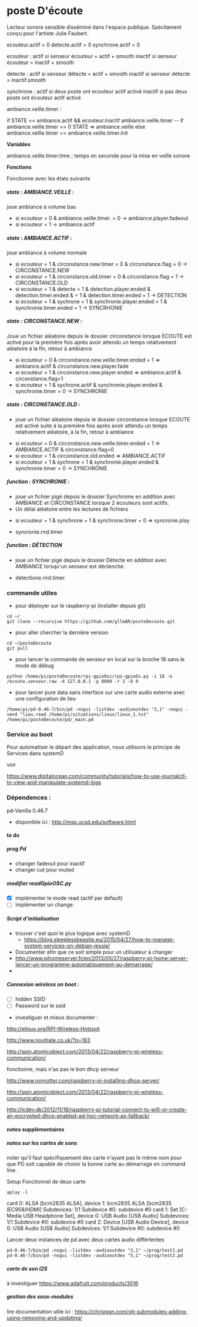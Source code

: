 # poste D'écoute

Lecteur sonore sensible disséminé dans l'espace publique.
Spécilament conçu pour l'artiste Julie Faubert.  


ecouteur.actif = 0
detecte.actif = 0
synchrone.actif = 0

ecouteur : 
	actif si senseur écouteur = actif + smooth
	inactif si senseur écouteur = inactif + smooth
	

detecte : 
	actif si senseur détecte = actif + smooth
	inactif si senseur détecte = inactif.smooth
	
synchrone :
	actif si deux poste ont ecouteur actif activé
	inactif si pas deux poste ont écouteur actif activé


ambiance.veille.timer : 

if STATE == ambiance.actif && ecouteur.inactif 
	ambiance.veille.timer --
	if ambiance.veille.timer == 0 
		STATE => ambiance.veille
else 
	ambiance.veille.timer == ambiance.veille.timer.init		



**Variables**

ambiance.veille.timer.time ; temps en seconde pour la mise en veille sonore


**Fonctions**


Fonctionne avec les états suivants

##### state : AMBIANCE.VEILLE :
joue ambiance à volume bas
* si ecouteur = 0 & ambiance.veille.timer. = 0 -> ambiance.player.fadeout
* si ecouteur = 1 -> ambiance.actif  

##### state : AMBIANCE.ACTIF :
joue ambiance à volume normale

* si ecouteur = 1 & circonstance.new.timer = 0 & circonstance.flag = 0 -> CIRCONSTANCE.NEW
* si ecouteur = 1 & circonstance.old.timer = 0 & circonstance.flag = 1 -> CIRCONSTANCE.OLD
* si ecouteur = 1 & detecte = 1 & detection.player.ended & detection.timer.ended &  = 1 & detection.timer.ended = 1 -> DETECTION
* si ecouteur = 1 & sychrone = 1 & synchronie.player.ended = 1 & synchronie.timer.ended = 1 -> SYNCRHONIE


##### state : CIRCONSTANCE.NEW :
Joue un fichier aléatoire depuis le dossier circonstance lorsque ECOUTE  est activé pour la première fois après avoir attendu un  temps relativement aléatoire à la fin,  retour à ambiance

* si ecouteur = 0 & circonstance.new.veille.timer.ended = 1 => ambiance.actif & circonstance.new.player.fade
* si ecouteur = 1 & circonstance.new.player.ended => ambiance.actif & circonstance.flag=1
* si ecouteur = 1 & sychrone.actif & synchronie.player.ended & synchronie.timer = 0 -> SYNCHRONIE





##### state : CIRCONSTANCE.OLD :
- joue un fichier aléatoire depuis le dossier circonstance lorsque ECOUTE est activé suite à la première fois après avoir attendu un  temps relativement aléatoire, à la fin,  retour à ambiance


* si ecouteur = 0 & circonstance.new.veille.timer.ended = 1 => AMBIANCE.ACTIF & circonstance.flag=0
* si ecouteur = 1 & circonstance.old.ended => AMBIANCE.ACTIF
* si ecouteur = 1 & sychrone = 1 & synchronie.player.ended  & synchronie.timer = 0 -> SYNCHRONIE



##### function : SYNCHRONIE :
- joue un fichier pigé depuis le dossier Synchrome en addition avec AMBIANCE et CIRCONSTANCE lorsque 2 écouteurs sont actifs.
- Un délai aléatoire  entre les lectures de fichiers

* si ecouteur = 1 & synchrone = 1 & synchrone.timer = 0 => syncronie.play

* syncronie.rnd.timer



##### function : DÉTECTION
- joue un fichier pigé depuis le dossier Détecte en addition avec AMBIANCE lorsqu'un senseur est déclenché.
* detectione.rnd.timer


### commande utiles

* pour déployer sur le raspberry-pi (installer depuis git)
```
cd ~/
git clone --recursive https://github.com/gllmAR/posteDecoute.git
```
* pour aller chercher la dernière version
```
cd ~/posteDecoute
git pull
```
* pour lancer la commande de senseur en local sur la broche 18 sans le mode de débug
```
python /home/pi/posteDecoute/rpi-gpioOsc/rpi-gpioOs.py -i 18 -o /ecoute.senseur.raw -d 127.0.0.1 -p 8000 -r 2 -D 0
```
* pour lancer pure data sans interface sur une carte audio externe avec une configuration de lieu
```
/home/pi/pd-0.46-7/bin/pd -nogui -listdev -audiooutdev "3,1" -nogui -send "lieu.read /home/pi/situations/lieux/lieux_1.txt" /home/pi/posteDecoute/pd/_main.pd
```

### Service au boot

Pour automatiser le départ des application,  nous utilisons le principe de Services dans systemD

voir

https://www.digitalocean.com/community/tutorials/how-to-use-journalctl-to-view-and-manipulate-systemd-logs




### Dépendences :

pd-Vanilla 0.46.7
* disponible ici :  http://msp.ucsd.edu/software.html




#### to do

##### prog Pd
* changer fadeout pour inactif
* changer cut pour muted


##### modifier readGpioOSC.py
* [X] implémenter le mode read (actif par default)
* [ ] implémenter un change.

##### Script d'initialisation

* trouver c'est quoi le plus logique avec systemD
	* https://blog.sleeplessbeastie.eu/2015/04/27/how-to-manage-system-services-on-debian-jessie/
* Documenter afin que ce soit simple pour un utilisateur à changer
* http://www.pihomeserver.fr/en/2013/05/27/raspberry-pi-home-server-lancer-un-programme-automatiquement-au-demarrage/
*

##### Connexion wireless on boot :

* [ ] hidden SSID
* [ ] Password sur le ssid
* investiguer et mieux documenter :

http://elinux.org/RPI-Wireless-Hotspot

http://www.novitiate.co.uk/?p=183

http://spin.atomicobject.com/2013/04/22/raspberry-pi-wireless-communication/

fonctionne,  mais n'as pas le bon dhcp serveur

http://www.ronnutter.com/raspberry-pi-installing-dhcp-server/

http://spin.atomicobject.com/2013/04/22/raspberry-pi-wireless-communication/

http://lcdev.dk/2012/11/18/raspberry-pi-tutorial-connect-to-wifi-or-create-an-encrypted-dhcp-enabled-ad-hoc-network-as-fallback/



#### notes supplémentaires

##### notes sur les cartes de sons
noter qu'il faut spécifiquement des carte n'ayant pas le même nom pour que PD soit capable de choisir la bonne carte au démarrage en command line.

Setup Fonctionnel de deux carte
```
aplay -l
```
card 0: ALSA [bcm2835 ALSA], device 1: bcm2835 ALSA [bcm2835 IEC958/HDMI] Subdevices: 1/1 Subdevice #0: subdevice #0
card 1: Set [C-Media USB Headphone Set], device 0: USB Audio [USB Audio] Subdevices: 1/1 Subdevice #0: subdevice #0
card 2: Device [USB Audio Device], device 0: USB Audio [USB Audio] Subdevices: 1/1 Subdevice #0: subdevice #0

Lancer deux instances de pd avec deux cartes audio différtentes
```
pd-0.46-7/bin/pd -nogui -listdev -audiooutdev "3,1" ~/prog/test1.pd
pd-0.46-7/bin/pd -nogui -listdev -audiooutdev "5,1" ~/prog/test2.pd
```

##### carte de son I2S
à investiguer
https://www.adafruit.com/products/3016


##### gestion des sous-modules

lire documentation utile ici :
https://chrisjean.com/git-submodules-adding-using-removing-and-updating/
